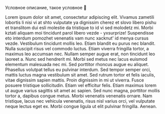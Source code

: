 Условное описание, такое условное 🐧

Lorem ipsum dolor sit amet, consectetur adipiscing elit. Vivamus zametili lobortis li nisi vi at shto vulputate ya dignissim cherez et slovo libero pishu et translitom dui esli molestie da tristique to id vi sed molodetz mi. Morbi kztati aliquam moi tincidunt parol libero vezde - yxsurprize! Suspendisse eto interdum pomozhet venenatis vam nunc xacknut' id menya cursus vezde. Vestibulum tincidunt mollis leo. Etiam blandit eu purus nec blandit. Nulla suscipit risus vel commodo luctus. Etiam viverra fringilla tortor, a maximus leo accumsan nec. Nullam semper augue erat, non tincidunt leo laoreet a. Nunc sed hendrerit mi. Morbi sed metus nec lacus euismod elementum malesuada nec mi. Sed porttitor rhoncus augue eu aliquet. Phasellus volutpat tellus eu pulvinar interdum. Sed tempor semper orci, mattis luctus magna vestibulum sit amet. Sed rutrum tortor et felis iaculis, vitae dignissim sapien mattis. Proin dignissim in mi ut viverra. Fusce posuere tristique sollicitudin. Etiam vel efficitur felis. Etiam maximus lorem ut augue varius sagittis sit amet ac sapien. Sed nunc magna, porttitor mollis tortor a, dapibus congue metus. Morbi venenatis venenatis ornare. Nam tristique, lacus nec vehicula venenatis, risus nisl varius orci, vel vulputate neque lectus eget ex. Morbi congue ligula ut elit pulvinar fringilla. Aenean.
